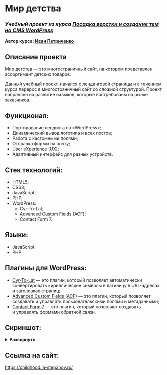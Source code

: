 # Мир детства
### ***Учебный проект из курса [Посадка верстки и создание тем на CMS WordPress](https://www.udemy.com/course/cms-wordpress/)***  
**Автор курса: [Иван Петриченко](https://www.udemy.com/user/yan-kovalenko-2/)**

## Описание проекта
Мир детства — это многостраничный сайт, на котором представлен ассортимент детских товаров.

Данный учебный проект, начался с лендинговой страницы и с течением курса перерос в многостраничный сайт со сложной структурой. Проект направлен на развитие навыков, которые востребованы на рынке заказчиков.


## Функционал:
- Портирование лендинга на «WordPress»;
- Динамический вывод логотипа и всех постов;
- Работа с кастомными полями;
- Отправка формы на почту;
- User eXperience (UX);
- Адаптивный интерфейс для разных устройств.

## Стек технологий:
- HTML5;
- CSS3;
- JavaScript;
- PHP;
- WordPress:
  - Cyr-To-Lat;
  - Advanced Custom Fields (ACF);
  - Contact Form 7.

## Языки:
- JavaScript
- PHP

## Плагины для WordPress:
- [Cyr-To-Lat](https://wordpress.org/plugins/cyr2lat/) — это плагин, который позволяет автоматически конвертировать кириллические символы в латиницу в URL-адресах и заголовках страниц;
- [Advanced Custom Fields (ACF)](https://www.advancedcustomfields.com/) — это плагин, который позволяет создавать и управлять пользовательскими полями и метаданными;
- [Contact Form 7](https://contactform7.com/) — это плагин, который позволяет создавать и управлять формами обратной связи.

## Скриншот:
<details><summary><b>Развернуть</b></summary>

[![wordpress-childhood](https://github.com/ia-stepanov/ia-stepanov/assets/86494748/c4ff9706-636c-47b8-898f-b9062031b76a)](https://childhood.ia-stepanov.ru/)
[![wordpress-childhood](https://github.com/ia-stepanov/ia-stepanov/assets/86494748/b4533470-f4f5-4a25-b242-bc0cba9194f6)](https://childhood.ia-stepanov.ru/igrushki/)
[![wordpress-childhood](https://github.com/ia-stepanov/ia-stepanov/assets/86494748/287dcb15-fd55-43b7-82be-4c26d3a4838e)](https://childhood.ia-stepanov.ru/nasha-komanda/)
[![wordpress-childhood](https://github.com/ia-stepanov/ia-stepanov/assets/86494748/6ece1c1d-9b3b-4078-837b-8693bef5474f)](https://childhood.ia-stepanov.ru/nasha-istoriya/)
[![wordpress-childhood](https://github.com/ia-stepanov/ia-stepanov/assets/86494748/8a80613d-bfd1-40fb-9ee3-5bb858d43c1f)](https://childhood.ia-stepanov.ru/kontakty-i-otzyvy/)

</details>

## Ссылка на сайт:
https://childhood.ia-stepanov.ru/